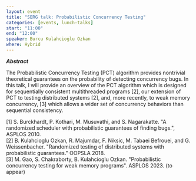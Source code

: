 ```yaml
---
layout: event
title: "SERG talk: Probabilistic Concurrency Testing"
categories: [events, lunch-talks]
start: "11:00"
end: "12:00"
speaker: Burcu Kulahcioglu Ozkan
where: Hybrid
---
```


***Abstract***

The Probabilistic Concurrency Testing (PCT) algorithm provides nontrivial theoretical guarantees on the probability of detecting concurrency bugs. 
In this talk, I will provide an overview of the PCT algorithm which is designed for sequentially consistent multithreaded programs [2], our extension of PCT to testing distributed systems [2], and, more recently, to weak memory concurrency, [3] which allows a wider set of concurrency behaviors than sequential consistency. 


[1] S. Burckhardt, P. Kothari, M. Musuvathi, and S. Nagarakatte. "A randomized scheduler with probabilistic guarantees of finding bugs.", ASPLOS 2010.  
[2] B. Kulahcioglu Ozkan, R. Majumdar, F. Niksic, M. Tabaei Befrouei, and G. Weissenbacher. "Randomized testing of distributed systems with probabilistic guarantees." OOPSLA 2018.  
[3] M. Gao, S. Chakraborty, B. Kulahcioglu Ozkan. "Probabilistic concurrency testing for weak memory programs". ASPLOS 2023. (to appear)
